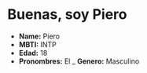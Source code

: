 # Buenas, soy Piero
- **Name:** Piero
- **MBTI:** INTP
- **Edad:** 18
- **Pronombres:** El
_ **Genero:** Masculino